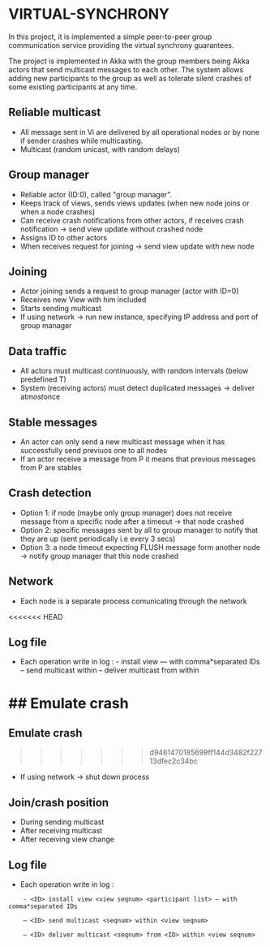 # VIRTUAL-SYNCHRONY

In this project, it is implemented a simple peer-to-peer group communication service providing
the virtual synchrony guarantees.

The project is implemented in Akka with the group members being Akka actors that send multicast
messages to each other.  The system allows adding new participants to the group as well as tolerate silent
crashes of some existing participants at any time.

## Reliable multicast
* All message sent in Vi are delivered by all operational nodes or by none if sender crashes while multicasting.
* Multicast (random unicast, with random delays)

## Group manager
* Reliable actor (ID:0), called "group manager".
* Keeps track of views, sends views updates (when new node joins or when a node crashes)
* Can receive crash notifications from other actors, if receives crash notification -> send view update without crashed node
* Assigns ID to other actors
* When receives request for joining -> send view update with new node

## Joining 			
* Actor joining sends a request to group manager (actor with ID=0)
* Receives new View with him included
* Starts sending multicast
* If using network -> run new instance, specifying IP address and port of group manager

## Data traffic
* All actors must multicast continuously, with random intervals (below predefined T)
* System (receiving actors) must detect duplicated messages -> deliver at*most*once

## Stable messages
* An actor can only send a new multicast message when it has successfully send previuos one to all nodes
* If an actor receive a message from P it means that previous messages from P are stables

## Crash detection
* Option 1: if node (maybe only group manager) does not receive message from a specific node after a timeout -> that node crashed
* Option 2: specific messages sent by all to group manager to notify that they are up (sent periodically i.e every 3 secs)
* Option 3: a node timeout expecting FLUSH message form another node -> notify group manager that this node crashed

## Network
* Each node is a separate process comunicating through the network

<<<<<<< HEAD
## Log file
* Each operation write in log :
															- <ID> install view <view seqnum> <participant list> — with comma*separated IDs
															– <ID> send multicast <seqnum> within <view seqnum>
													– <ID> deliver multicast <seqnum> from <ID> within <view seqnum>  

## Emulate crash
=======
## Emulate crash
>>>>>>> d9461470185699ff144d3482f22713dfec2c34bc
* If using network -> shut down process

## Join/crash position
* During sending multicast
* After receiving multicast
* After receiving view change

## Log file
* Each operation write in log :

```															
	- <ID> install view <view seqnum> <participant list> — with comma*separated IDs
```												
```
	– <ID> send multicast <seqnum> within <view seqnum>
```
```
	– <ID> deliver multicast <seqnum> from <ID> within <view seqnum>  
```




